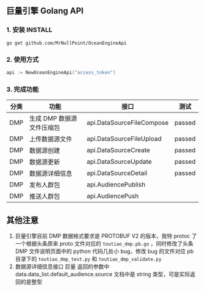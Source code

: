 ## 巨量引擎 Golang API

### 1. 安装 INSTALL

```shell
go get github.com/MrNullPoint/OceanEngineApi
```

### 2. 使用方式

```go
api := NewOceanEngineApi("access_token")
```

### 3. 完成功能

| 分类 | 功能                      | 接口                      | 测试   |
| ---- | ------------------------- | ------------------------- | ------ |
| DMP  | 生成 DMP 数据源文件压缩包 | api.DataSourceFileCompose | passed |
| DMP  | 上传数据源文件            | api.DataSourceFileUpload  | passed |
| DMP  | 数据源创建                | api.DataSourceCreate      | passed |
| DMP  | 数据源更新                | api.DataSourceUpdate      | passed |
| DMP  | 数据源详细信息            | api.DataSourceDetail      | passed |
| DMP  | 发布人群包                | api.AudiencePublish       |        |
| DMP  | 推送人群包                | api.AudiencePush          |        |

## 其他注意

1. 巨量引擎目前 DMP 数据格式要求是 PROTOBUF V2 的版本，我特 protoc 了一个根据头条原来 proto 文件对应的 `toutiao_dmp.pb.go` ，同时修改了头条 DMP 文件说明页面中的 python 代码几处小 bug，修改 bug 的文件对应 pb 目录下的 `toutiao_dmp_test.py` 和 `toutiao_dmp_validate.py`
2. 数据源详细信息接口 巨量 返回的参数中 data.data_list.default_audience.source 文档中是 string 类型，可是实际返回的是整型

